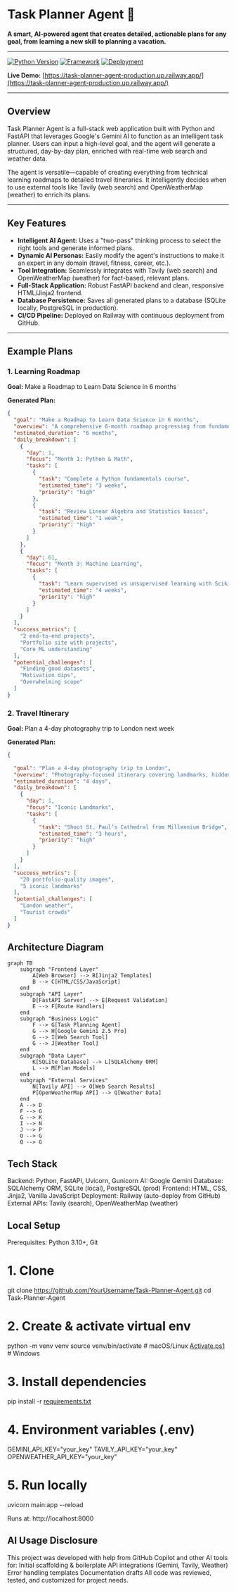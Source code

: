 # Task Planner Agent 🚀

**A smart, AI-powered agent that creates detailed, actionable plans for any goal, from learning a new skill to planning a vacation.**

---

[![Python Version](https://img.shields.io/badge/Python-3.12-blue.svg)](https://www.python.org/downloads/)
[![Framework](https://img.shields.io/badge/Framework-FastAPI-green.svg)](https://fastapi.tiangolo.com/)
[![Deployment](https://img.shields.io/badge/Deployed%20on-Railway-lightgrey.svg)](https://railway.app/)

**Live Demo:** [https://task-planner-agent-production.up.railway.app/](https://task-planner-agent-production.up.railway.app/)

---

## Overview

Task Planner Agent is a full-stack web application built with Python and FastAPI that leverages Google's Gemini AI to function as an intelligent task planner. Users can input a high-level goal, and the agent will generate a structured, day-by-day plan, enriched with real-time web search and weather data.

The agent is versatile—capable of creating everything from technical learning roadmaps to detailed travel itineraries. It intelligently decides when to use external tools like Tavily (web search) and OpenWeatherMap (weather) to enrich its plans.

---

## Key Features

- **Intelligent AI Agent:** Uses a "two-pass" thinking process to select the right tools and generate informed plans.
- **Dynamic AI Personas:** Easily modify the agent's instructions to make it an expert in any domain (travel, fitness, career, etc.).
- **Tool Integration:** Seamlessly integrates with Tavily (web search) and OpenWeatherMap (weather) for fact-based, relevant plans.
- **Full-Stack Application:** Robust FastAPI backend and clean, responsive HTML/Jinja2 frontend.
- **Database Persistence:** Saves all generated plans to a database (SQLite locally, PostgreSQL in production).
- **CI/CD Pipeline:** Deployed on Railway with continuous deployment from GitHub.

---

## Example Plans

### 1. Learning Roadmap

**Goal:** Make a Roadmap to Learn Data Science in 6 months

**Generated Plan:**
```json
{
  "goal": "Make a Roadmap to Learn Data Science in 6 months",
  "overview": "A comprehensive 6-month roadmap progressing from fundamentals to advanced projects.",
  "estimated_duration": "6 months",
  "daily_breakdown": [
    {
      "day": 1,
      "focus": "Month 1: Python & Math",
      "tasks": [
        {
          "task": "Complete a Python fundamentals course",
          "estimated_time": "3 weeks",
          "priority": "high"
        },
        {
          "task": "Review Linear Algebra and Statistics basics",
          "estimated_time": "1 week",
          "priority": "high"
        }
      ]
    },
    {
      "day": 61,
      "focus": "Month 3: Machine Learning",
      "tasks": [
        {
          "task": "Learn supervised vs unsupervised learning with Scikit-learn",
          "estimated_time": "4 weeks",
          "priority": "high"
        }
      ]
    }
  ],
  "success_metrics": [
    "2 end-to-end projects",
    "Portfolio site with projects",
    "Core ML understanding"
  ],
  "potential_challenges": [
    "Finding good datasets",
    "Motivation dips",
    "Overwhelming scope"
  ]
}
```


### 2. Travel Itinerary

**Goal:** Plan a 4-day photography trip to London next week

**Generated Plan:**
```json
{
  
  "goal": "Plan a 4-day photography trip to London",
  "overview": "Photography-focused itinerary covering landmarks, hidden gems, and street life.",
  "estimated_duration": "4 days",
  "daily_breakdown": [
    {
      "day": 1,
      "focus": "Iconic Landmarks",
      "tasks": [
        {
          "task": "Shoot St. Paul’s Cathedral from Millennium Bridge",
          "estimated_time": "3 hours",
          "priority": "high"
        }
      ]
    }
  ],
  "success_metrics": [
    "20 portfolio-quality images",
    "5 iconic landmarks"
  ],
  "potential_challenges": [
    "London weather",
    "Tourist crowds"
  ]
}
```

## Architecture Diagram
```mermaid
graph TB
    subgraph "Frontend Layer"
        A[Web Browser] --> B[Jinja2 Templates]
        B --> C[HTML/CSS/JavaScript]
    end
    subgraph "API Layer"
        D[FastAPI Server] --> E[Request Validation]
        E --> F[Route Handlers]
    end
    subgraph "Business Logic"
        F --> G[Task Planning Agent]
        G --> H[Google Gemini 2.5 Pro]
        G --> I[Web Search Tool]
        G --> J[Weather Tool]
    end
    subgraph "Data Layer"
        K[SQLite Database] --> L[SQLAlchemy ORM]
        L --> M[Plan Models]
    end
    subgraph "External Services"
        N[Tavily API] --> O[Web Search Results]
        P[OpenWeatherMap API] --> Q[Weather Data]
    end
    A --> D
    F --> G
    G --> K
    I --> N
    J --> P
    O --> G
    Q --> G
```

## Tech Stack
Backend: Python, FastAPI, Uvicorn, Gunicorn
AI: Google Gemini
Database: SQLAlchemy ORM, SQLite (local), PostgreSQL (prod)
Frontend: HTML, CSS, Jinja2, Vanilla JavaScript
Deployment: Railway (auto-deploy from GitHub)
External APIs: Tavily (search), OpenWeatherMap (weather)


## Local Setup
Prerequisites: Python 3.10+, Git

# 1. Clone
git clone https://github.com/YourUsername/Task-Planner-Agent.git
cd Task-Planner-Agent

# 2. Create & activate virtual env
python -m venv venv
source venv/bin/activate   # macOS/Linux
[Activate.ps1](http://_vscodecontentref_/0) # Windows

# 3. Install dependencies
pip install -r [requirements.txt](http://_vscodecontentref_/1)

# 4. Environment variables (.env)
GEMINI_API_KEY="your_key"
TAVILY_API_KEY="your_key"
OPENWEATHER_API_KEY="your_key"

# 5. Run locally
uvicorn main:app --reload

Runs at: http://localhost:8000

## AI Usage Disclosure
This project was developed with help from GitHub Copilot and other AI tools for:
Initial scaffolding & boilerplate
API integrations (Gemini, Tavily, Weather)
Error handling templates
Documentation drafts
All code was reviewed, tested, and customized for project needs.
